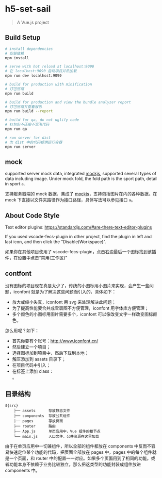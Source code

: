 # h5-set-sail

> A Vue.js project

## Build Setup

``` bash
# install dependencies
# 安装依赖
npm install

# serve with hot reload at localhost:9090
# 在 localhost:9090 启动项目并热加载
npm run dev localhost:9090

# build for production with minification
# 打包压缩
npm run build

# build for production and view the bundle analyzer report
# 打包压缩并查看报告
npm run build --report

# build for qa, do not uglify code
# 打包但不压缩不混淆代码
npm run qa

# run server for dist
# 为 dist 中的代码提供运行容器
npm run server
```

## mock

supported server mock data, integrated [mockjs](http://mockjs.com/examples.html), supported several types of data including image. Under mock fold, the fold path is the sport path, detail in sport `a`.

支持服务器端的 mock 数据，集成了 [mockjs](http://mockjs.com/examples.html)，支持包括图片在内的各种数据。在 mock 下直接以文件夹路径作为接口路径，具体写法可以参见接口 `a`。

## About Code Style

Text editor plugins: https://standardjs.com/#are-there-text-editor-plugins

If you used vscode-fecs-plugin in other project, find the plugin in left and last icon, and then click the "Disable(Workspace)".

如果你在其他项目使用了 vscode-fecs-plugin，点击右边最后一个图标找到该插件，在设置中点击“禁用(工作区)”

## contfont

没有图标的项目现在真是太少了，传统的小图标用小图片来实现，会产生一些问题，iconfont 就是为了解决这些问题而引入的，具体如下：

- 放大或缩小失真，iconfont 用 svg 来处理解决此问题；
- 为了提高性能要合并成雪碧图不方便管理，iconfont 用字体库方便管理；
- 多个颜色的小图标用图片需要多个，iconfont 可以像改变文字一样改变图标颜色。

怎么用呢？如下：

- 首先你要有个账号：http://www.iconfont.cn/
- 然后建立一个项目；
- 选择图标加到项目中，然后下载到本地；
- 解压添加到 assets 目录下；
- 在项目代码中引入；
- 在标签上添加 class：<div class="iconfont icon-item-right">。

## 目录结构

    ${src}
        ├── assets      存放静态文件
        ├── components  存放公共组件 
        ├── pages       存放页面
        ├── router      路由
        ├── App.js      单页应用中，Vue 组件的根节点
        └── main.js     入口文件，公共资源在这里加载

由于在单页应用中一切兼组件，所以全部的组件都放在 components 中反而不容易快速定位某个功能的代码，把页面全部放在 pages 中，pages 中的每个组件就是一个页面，和 router 中的配置一一对应。如果多个页面用到了相同的功能，或者功能本身不依赖于业务比较独立，那么把这类型的功能封装成组件放进 components 中。
